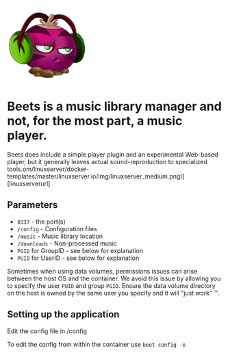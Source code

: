 [appurl]: http://beets.io/
[![beets](https://raw.githubusercontent.com/linuxserver/docker-templates/master/linuxserver.io/img/beets-icon.png)][appurl]

# Beets is a music library manager and not, for the most part, a music player.

Beets does include a simple player plugin and an experimental Web-based player, but it generally leaves actual sound-reproduction to specialized tools.om/linuxserver/docker-templates/master/linuxserver.io/img/linuxserver_medium.png)][linuxserverurl]

## Parameters

* `8337` - the port(s)
* `/config` - Configuration files
* `/music` - Music library location
* `/downloads` - Non-processed music
* `PGID` for GroupID - see below for explanation
* `PUID` for UserID - see below for explanation

Sometimes when using data volumes, permissions issues can arise between the host OS and the container. We avoid this issue by allowing you to specify the user `PUID` and group `PGID`. Ensure the data volume directory on the host is owned by the same user you specify and it will "just work" ™.

## Setting up the application 

Edit the config file in /config

To edit the config from within the container use `beet config -e`
